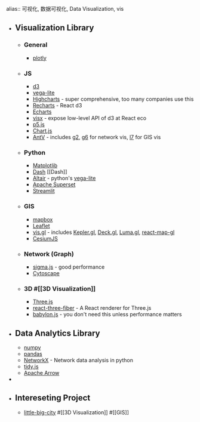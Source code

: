 alias:: 可视化, 数据可视化, Data Visualization, vis

- ## Visualization Library
	- ### General
		- [plotly](https://plotly.com)
	- ### JS
		- [d3](https://d3js.org)
		- [vega-lite](https://vega.github.io/vega-lite/)
		- [Highcharts](https://www.highcharts.com) - super comprehensive, too many companies use this
		- [Recharts](https://recharts.org) - React d3
		- [Echarts](https://echarts.apache.org/en/index.html)
		- [visx](https://github.com/airbnb/visx) - expose low-level API of d3 at React eco
		- [p5.js](https://p5js.org)
		- [Chart.js](https://www.chartjs.org)
		- [AntV](https://antv.vision) - includes [g2](https://g2.antv.vision), [g6](https://g6.antv.vision) for network vis, [l7](https://l7.antv.vision) for GIS vis
	- ### Python
		- [Matplotlib](https://matplotlib.org)
		- [Dash](https://dash.plotly.com) [[Dash]]
		- [Altair](https://altair-viz.github.io/index.html) - python's [vega-lite](https://vega.github.io/vega-lite/)
		- [Apache Superset](https://superset.apache.org)
		- [Streamlit](https://streamlit.io)
	- ### GIS
		- [mapbox](https://docs.mapbox.com)
		- [Leaflet](https://leafletjs.com)
		- [vis.gl](https://vis.gl/frameworks/) - includes [Kepler.gl](https://kepler.gl), [Deck.gl](https://deck.gl), [Luma.gl](https://luma.gl), [react-map-gl](http://visgl.github.io/react-map-gl/)
		- [CesiumJS](https://cesium.com/platform/cesiumjs/)
	- ### Network (Graph)
		- [sigma.js](https://www.sigmajs.org) - good performance
		- [Cytoscape](https://cytoscape.org)
	- ### 3D #[[3D Visualization]]
		- [Three.js](https://threejs.org)
		- [react-three-fiber](https://github.com/pmndrs/react-three-fiber) - A React renderer for Three.js
		- [babylon.js](https://www.babylonjs.com) - you don't need this unless performance matters
- ## Data Analytics Library
	- [numpy](https://numpy.org)
	- [pandas](https://pandas.pydata.org)
	- [NetworkX](https://networkx.org) - Network data analysis in python
	- [tidy.js](https://pbeshai.github.io/tidy/)
	- [Apache Arrow](https://arrow.apache.org)
-
- ## Intereseting Project
	- [little-big-city](https://github.com/pissang/little-big-city) #[[3D Visualization]] #[[GIS]]